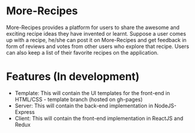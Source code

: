 # More-Recipes

More-Recipes provides a platform for users to share the awesome and exciting recipe ideas they have invented or learnt. Suppose a user comes up with a recipe, he/she can post it on More-Recipes and get feedback in form of reviews and votes from other users who explore that recipe. Users can also keep a list of their favorite recipes on the application.


# Features (In development)

<ul>
    
<li> Template: This will contain the UI templates for the front-end in HTML/CSS - template branch (hosted on gh-pages) </li>

<li> Server: This will contain the back-end implementation in NodeJS-Express </li>

<li> Client: This will contain the front-end implementation in ReactJS and Redux </li>
 
    
</ul>